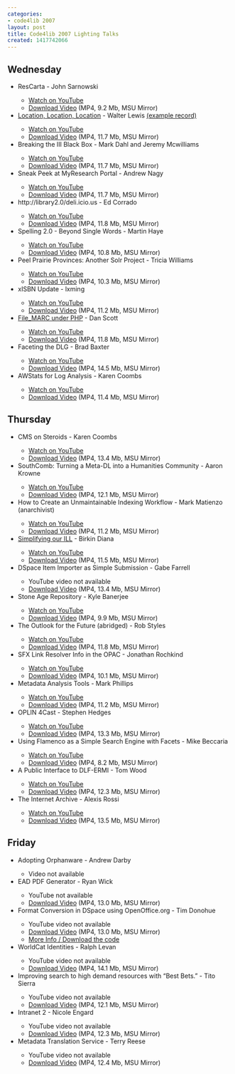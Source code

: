 ```yaml
---
categories:
- code4lib 2007
layout: post
title: Code4lib 2007 Lighting Talks
created: 1417742066
---
```

<h2>Wednesday</h2>
<ul>
<li>ResCarta - John Sarnowski</li>
<ul>
<li><a href="https://www.youtube.com/watch?v=Zvi8qjBqmnM">Watch on YouTube</a></li>
<li><a href="http://streaming.msu.edu/storemedia/download/ebyryan/code4lib07/code4lib07_lt_sarnowski.mp4">Download Video</a> (MP4, 9.2 Mb, MSU Mirror)</li></ul>
<li><a href="http://search.OurOntario.ca">Location, Location, Location</a> - Walter Lewis <a href="http://www.hhpl.on.ca/GreatLakes/GLImages/details.asp?ID=1065">(example record)</a></li>
<ul>
<li><a href="https://www.youtube.com/watch?v=AIK48xZVmU8">Watch on YouTube</a></li>
<li><a href="http://streaming.msu.edu/storemedia/download/ebyryan/code4lib07/code4lib07_lt_location_lewis.mp4">Download Video</a> (MP4, 11.7 Mb, MSU Mirror)</li>
</ul>
<li>Breaking the III Black Box - Mark Dahl and Jeremy Mcwilliams</li>
<ul>
<li><a href="https://www.youtube.com/watch?v=jqpudVyZ7GM">Watch on YouTube</a></li>
<li><a href="http://streaming.msu.edu/storemedia/download/ebyryan/code4lib07/code4lib07_lt_location_lewis.mp4">Download Video</a> (MP4, 11.7 Mb, MSU Mirror)</li>
</ul>
<li>Sneak Peek at MyResearch Portal - Andrew Nagy</li>
<ul>
<li><a href="https://www.youtube.com/watch?v=A5omUNn5iRs">Watch on YouTube</a></li>
<li><a href="http://streaming.msu.edu/storemedia/download/ebyryan/code4lib07/code4lib07_lt_peek_myresearch_nagy.mp4">Download Video</a> (MP4, 11.7 Mb, MSU Mirror)</li>
</ul>
<li>http://library2.0/deli.icio.us - Ed Corrado</li>
<ul>
<li><a href="https://www.youtube.com/watch?v=x7O7CzHFuzU">Watch on YouTube</a></li>
<li><a href="http://streaming.msu.edu/storemedia/download/ebyryan/code4lib07/code4lib07_lt_delicious_corrado.mp4">Download Video</a> (MP4, 11.8 Mb, MSU Mirror)</li>
</ul>
<li>Spelling 2.0 - Beyond Single Words - Martin Haye</li>
<ul>
<li><a href="https://www.youtube.com/watch?v=R7wxXUynn68">Watch on YouTube</a></li>
<li><a href="http://streaming.msu.edu/storemedia/download/ebyryan/code4lib07/code4lib07_lt_spelling2-0_haye.mp4">Download Video</a> (MP4, 10.8 Mb, MSU Mirror)</li>
</ul>
<li>Peel Prairie Provinces: Another Solr Project - Tricia Williams</li>
<ul>
<li><a href="https://www.youtube.com/watch?v=cmzrceRb35c">Watch on YouTube</a></li>
<li><a href="http://streaming.msu.edu/storemedia/download/ebyryan/code4lib07/code4lib07_lt_peel_prairie_williams.mp4">Download Video</a> (MP4, 10.3 Mb, MSU Mirror)</li>
</ul>
<li>xISBN Update - lxming</li>
<ul>
<li><a href="https://www.youtube.com/watch?v=Y2138J2TEdM">Watch on YouTube</a></li>
<li><a href="http://streaming.msu.edu/storemedia/download/ebyryan/code4lib07/code4lib07_lt_xISBN_ixming.mp4">Download Video</a> (MP4, 11.2 Mb, MSU Mirror)</li>
</ul>
<li><a href="http://coffeecode.net/archives/118-Lightning-talk-File_MARC-for-PHP.html">File_MARC under PHP</a> - Dan Scott</li>
<ul>
<li><a href="https://www.youtube.com/watch?v=p9NiyPEqv2c&list=UU70IUNlQlIg2vRBULmuaSPA">Watch on YouTube</a></li>
<li><a href="http://streaming.msu.edu/storemedia/download/ebyryan/code4lib07/code4lib07_lt_file_marc_scott.mp4">Download Video</a> (MP4, 11.8 Mb, MSU Mirror)</li>
</li>
</ul>
<li>Faceting the DLG - Brad Baxter</li>
<ul>
<li><a href="https://www.youtube.com/watch?v=E8K4jzVelrE">Watch on YouTube</a></li>
<li><a href="http://streaming.msu.edu/storemedia/download/ebyryan/code4lib07/code4lib07_lt_faceting_dlg_baxter.mp4">Download Video</a> (MP4, 14.5 Mb, MSU Mirror)</li>
</ul>
<li>AWStats for Log Analysis - Karen Coombs</li>
<ul>
<li><a href="https://www.youtube.com/watch?v=FQqPa68OTDY&list=UU70IUNlQlIg2vRBULmuaSPA">Watch on YouTube</a></li>
<li><a href="http://streaming.msu.edu/storemedia/download/ebyryan/code4lib07/code4lib07_lt_AWStats_coombs.mp4">Download Video</a> (MP4, 11.4 Mb, MSU Mirror)</li>
</ul>
</ul>
<h2>Thursday</h2>
<ul>
<li>CMS on Steroids - Karen Coombs</li>
<ul>
<li><a href="https://www.youtube.com/watch?v=UaU8oGcNXYU&list=UU70IUNlQlIg2vRBULmuaSPA">Watch on YouTube</a></li>
<li><a href="http://streaming.msu.edu/storemedia/download/ebyryan/code4lib07/d2/code4lib07_lt_cms_coombs.mp4">Download Video</a> (MP4, 13.4 Mb, MSU Mirror)</li>
</ul>
<li>SouthComb: Turning a Meta-DL into a Humanities Community - Aaron Krowne</li>
<ul>
<li><a href="https://www.youtube.com/watch?v=YeU8NtqByoY&list=UU70IUNlQlIg2vRBULmuaSPA">Watch on YouTube</a></li>
<li><a href="http://streaming.msu.edu/storemedia/download/ebyryan/code4lib07/d2/code4lib07_lt_meta-dl_krowne.mp4">Download Video</a> (MP4, 12.1 Mb, MSU Mirror)</li>
</ul>
<li>How to Create an Unmaintainable Indexing Workflow - Mark Matienzo (anarchivist)</li>
<ul>
<li><a href="https://www.youtube.com/watch?v=eycbEZrrWzQ&list=UU70IUNlQlIg2vRBULmuaSPA">Watch on YouTube</a></li>
<li><a href="http://streaming.msu.edu/storemedia/download/ebyryan/code4lib07/d2/code4lib07_lt_unmaintainable_workflow_matienzo.mp4">Download Video</a> (MP4, 11.2 Mb, MSU Mirror)</li>
</ul>
<li><a href="http://tinyurl.com/3cwn3v">Simplifying our ILL</a> - Birkin Diana</li>
<ul>
<li><a href="https://www.youtube.com/watch?v=gxsIADcfpUc&list=UU70IUNlQlIg2vRBULmuaSPA">Watch on YouTube</a></li>
<li><a href="http://streaming.msu.edu/storemedia/download/ebyryan/code4lib07/d2/code4lib07_lt_simplify_ill_diana.mp4">Download Video</a> (MP4, 11.5 Mb, MSU Mirror)</li>
</ul>
<li>DSpace Item Importer as Simple Submission - Gabe Farrell</li>
<ul>
<li>YouTube video not available</li>
<li><a href="http://streaming.msu.edu/storemedia/download/ebyryan/code4lib07/d2/code4lib07_lt_dspace_importer_farrell.mp4">Download Video</a> (MP4, 13.4 Mb, MSU Mirror)</li>
</ul>
<li>Stone Age Repository - Kyle Banerjee</li>
<ul>
<li><a href="https://www.youtube.com/watch?v=JKvBLHNio3M&list=UU70IUNlQlIg2vRBULmuaSPA">Watch on YouTube</a></li>
<li><a href="http://streaming.msu.edu/storemedia/download/ebyryan/code4lib07/d2/code4lib07_lt_repository_banerjee.mp4">Download Video</a> (MP4, 9.9 Mb, MSU Mirror)</li>
</ul>
<li>The Outlook for the Future (abridged) - Rob Styles</li>
<ul>
<li><a href="https://www.youtube.com/watch?v=aIAnnCdkKt8&list=UU70IUNlQlIg2vRBULmuaSPA">Watch on YouTube</a></li>
<li><a href="http://streaming.msu.edu/storemedia/download/ebyryan/code4lib07/d2/code4lib07_lt_outlook_styles.mp4">Download Video</a> (MP4, 11.8 Mb, MSU Mirror)</li>
</ul>
<li>SFX Link Resolver Info in the OPAC - Jonathan Rochkind</li>
<ul>
<li><a href="https://www.youtube.com/watch?v=mlHHo1a3F1Y&list=UU70IUNlQlIg2vRBULmuaSPA">Watch on YouTube</a></li>
<li><a href="http://streaming.msu.edu/storemedia/download/ebyryan/code4lib07/d2/code4lib07_lt_sfx_opac_rochkind.mp4">Download Video</a> (MP4, 10.1 Mb, MSU Mirror)</li>
</ul>
<li>Metadata Analysis Tools - Mark Phillips</li>
<ul>
<li><a href="https://www.youtube.com/watch?v=-Jej-pc7k6c&list=UU70IUNlQlIg2vRBULmuaSPA">Watch on YouTube</a></li>
<li><a href="http://streaming.msu.edu/storemedia/download/ebyryan/code4lib07/d2/code4lib07_lt_metadata_analysis_phillips.mp4">Download Video</a> (MP4, 11.2 Mb, MSU Mirror)</li>
</ul>
<li>OPLIN 4Cast - Stephen Hedges</li>
<ul>
<li><a href="https://www.youtube.com/watch?v=BVyMV78cV3E&list=UU70IUNlQlIg2vRBULmuaSPA">Watch on YouTube</a></li>
<li><a href="http://streaming.msu.edu/storemedia/download/ebyryan/code4lib07/d2/code4lib07_lt_oplin_4cast_hedges.mp4">Download Video</a> (MP4, 13.3 Mb, MSU Mirror)</li>
</ul>
<li>Using Flamenco as a Simple Search Engine with Facets - Mike Beccaria</li>
<ul>
<li><a href="https://www.youtube.com/watch?v=9EXTbs1x-nM&list=UU70IUNlQlIg2vRBULmuaSPA">Watch on YouTube</a></li>
<li><a href="http://streaming.msu.edu/storemedia/download/ebyryan/code4lib07/d2/code4lib07_lt_flamenco_beccaria.mp4">Download Video</a> (MP4, 8.2 Mb, MSU Mirror)</li>
</ul>
<li>A Public Interface to DLF-ERMI - Tom Wood</li>
<ul>
<li><a href="https://www.youtube.com/watch?v=3RWk2u_A6JI&list=UU70IUNlQlIg2vRBULmuaSPA">Watch on YouTube</a></li>
<li><a href="http://streaming.msu.edu/storemedia/download/ebyryan/code4lib07/d2/code4lib07_lt_dlf-ermi_wood.mp4">Download Video</a> (MP4, 12.3 Mb, MSU Mirror)</li>
</ul>
<li>The Internet Archive - Alexis Rossi</li>
<ul>
<li><a href="https://www.youtube.com/watch?v=5rj9d2hcfJc&list=UU70IUNlQlIg2vRBULmuaSPA">Watch on YouTube</a></li>
<li><a href="http://streaming.msu.edu/storemedia/download/ebyryan/code4lib07/d2/code4lib07_lt_internet_archive_rossi.mp4">Download Video</a> (MP4, 13.5 Mb, MSU Mirror)</li>
</ul>
</ul>
<h2>Friday</h2>
<ul>
<li>Adopting Orphanware - Andrew Darby</li>
<ul>
<li>Video not available</li>
</ul>
<li>EAD PDF Generator - Ryan Wick</li>
<ul>
<li>YouTube not available</li>
<li><a href="http://streaming.msu.edu/storemedia/download/ebyryan/code4lib07/d3/code4lib07_lt_ead_pdf_wick.mp4">Download Video</a> (MP4, 13.0 Mb, MSU Mirror)</li>
</ul>
<li>Format Conversion in DSpace using OpenOffice.org - Tim Donohue</li>
<ul>
<li>YouTube video not available</li>
<li><a href="http://streaming.msu.edu/storemedia/download/ebyryan/code4lib07/d3/code4lib07_lt_dspace_format_donohue.mp4">Download Video</a> (MP4, 13.0 Mb, MSU Mirror)</li>
<li><a href="https://www.ideals.uiuc.edu/wiki/bin/view/IDEALS/OpenOfficeConvert">More Info / Download the code</a></li>
</ul>
<li>WorldCat Identities - Ralph Levan</li>
<ul>
<li>YouTube video not available</li>
<li><a href="http://streaming.msu.edu/storemedia/download/ebyryan/code4lib07/d3/code4lib07_lt_worldcat_id_levan.mp4">Download Video</a> (MP4, 14.1 Mb, MSU Mirror)</li>
</ul>
<li>Improving search to high demand resources with “Best Bets.” - Tito Sierra</li>
<ul>
<li>YouTube video not available</li>
<li><a href="http://streaming.msu.edu/storemedia/download/ebyryan/code4lib07/d3/code4lib07_lt_best_bets_sierra.mp4">Download Video</a> (MP4, 12.1 Mb, MSU Mirror)</li>
</ul>
<li>Intranet 2 - Nicole Engard</li>
<ul>
<li>YouTube video not available</li>
<li><a href="http://streaming.msu.edu/storemedia/download/ebyryan/code4lib07/d3/code4lib07_lt_intranet2_engard.mp4">Download Video</a> (MP4, 12.3 Mb, MSU Mirror)</li>
</ul>
<li>Metadata Translation Service - Terry Reese</li>
<ul>
<li>YouTube video not available</li>
<li><a href="http://streaming.msu.edu/storemedia/download/ebyryan/code4lib07/d3/code4lib07_lt_metadata_translation_reese.mp4">Download Video</a> (MP4, 12.4 Mb, MSU Mirror)</li>
</ul>
</ul>
